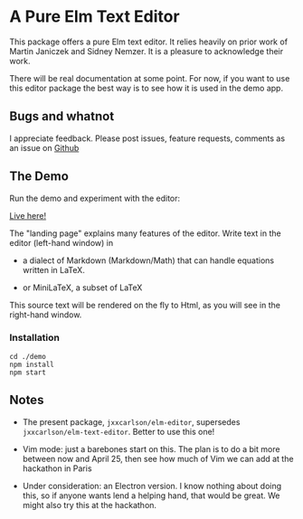 # A Pure Elm Text Editor

This package offers a pure Elm text editor.
It relies heavily on prior work of 
Martin Janiczek and Sidney Nemzer.  It is a pleasure
to acknowledge their work.

There will be real documentation at some point.  For now, 
if you want to use this editor package the best way is to
see how it is used in the demo app.

## Bugs and whatnot

I appreciate feedback.  Please post issues, feature requests, comments
as an issue on [Github](https://github.com/jxxcarlson/elm-editor2)

## The Demo

Run the demo and experiment with the editor:

[Live here!](https://jxxcarlson.github.io/app/text-editor/index.html)

The "landing page" explains many features of the editor.  Write 
 text in the editor (left-hand window) in 

- a dialect of Markdown (Markdown/Math) that can
handle equations written in LaTeX.

- or MiniLaTeX, a subset of LaTeX

This source text will be rendered on the fly to Html, as you will
see in the right-hand window.


### Installation 

```
cd ./demo
npm install
npm start
```

## Notes

- The present package, `jxxcarlson/elm-editor`, supersedes
`jxxcarlson/elm-text-editor`.  Better to use this one!

- Vim mode: just a barebones start on this.  The plan is to do a bit 
more between now and April 25, then see how much of Vim we can add
at the hackathon in Paris

- Under consideration: an Electron version.  I know nothing about doing
this, so if anyone wants lend a helping hand, that would be great. We
might also try this at the hackathon.

